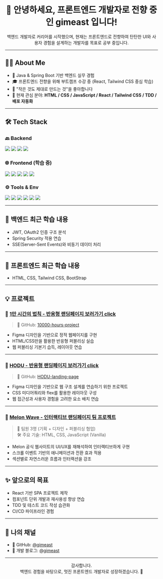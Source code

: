 <h1 align="center">👋 안녕하세요, 프론트엔드 개발자로 전향 중인 gimeast 입니다!</h1>

<p align="center">
  백엔드 개발자로 커리어를 시작했으며,  
  현재는 프론트엔드로 전향하여 탄탄한 UI와 사용자 경험을 설계하는 개발자를 목표로 공부 중입니다.  
</p>

---

## 🧑‍💻 About Me

- 💼 Java & Spring Boot 기반 백엔드 실무 경험
- 🎓 프론트엔드 전향을 위해 부트캠프 수강 중 (React, Tailwind CSS 중심 학습)
- 🔧 "작은 것도 제대로 만드는 것"을 좋아합니다
- 💬 현재 관심 분야: **HTML / CSS / JavaScript / React / Tailwind CSS / TDD / 배포 자동화**

---

## 🛠️ Tech Stack

### 🔙 Backend
<img src="https://img.shields.io/badge/Java-007396?style=flat&logo=openjdk&logoColor=white" /> <img src="https://img.shields.io/badge/Spring Boot-6DB33F?style=flat&logo=springboot&logoColor=white" /> <img src="https://img.shields.io/badge/MySQL-4479A1?style=flat&logo=mysql&logoColor=white" /> <img src="https://img.shields.io/badge/JPA-59666C?style=flat&logo=hibernate&logoColor=white" />

### 🌐 Frontend (학습 중)
<img src="https://img.shields.io/badge/HTML5-E34F26?style=flat&logo=html5&logoColor=white" /> <img src="https://img.shields.io/badge/CSS3-1572B6?style=flat&logo=css3&logoColor=white" /> <img src="https://img.shields.io/badge/JavaScript-F7DF1E?style=flat&logo=javascript&logoColor=black" /> <img src="https://img.shields.io/badge/React-61DAFB?style=flat&logo=react&logoColor=black" /> <img src="https://img.shields.io/badge/Tailwind CSS-06B6D4?style=flat&logo=tailwindcss&logoColor=white" />

### ⚙️ Tools & Env
<img src="https://img.shields.io/badge/Git-F05032?style=flat&logo=git&logoColor=white" /> <img src="https://img.shields.io/badge/GitHub-181717?style=flat&logo=github&logoColor=white" /> <img src="https://img.shields.io/badge/Postman-FF6C37?style=flat&logo=postman&logoColor=white" /> <img src="https://img.shields.io/badge/VSCode-007ACC?style=flat&logo=visualstudiocode&logoColor=white" /> <img src="https://img.shields.io/badge/IntelliJ IDEA-000000?style=flat&logo=intellijidea&logoColor=white" /> <img src="https://img.shields.io/badge/WebStorm-00C3E2?style=flat&logo=webstorm&logoColor=white" />

---

## 📘 백엔드 최근 학습 내용

- JWT, OAuth2 인증 구조 분석
- Spring Security 적용 연습
- SSE(Server-Sent Events)와 비동기 데이터 처리

---

## 📘 프론트엔드 최근 학습 내용

- HTML, CSS, Tailwind CSS, BootStrap

---

## 💡 프로젝트

### 🔗 [1만 시간의 법칙 - 반응형 랜딩페이지 보러가기 click](https://gimeast.github.io/10000-hours-project)
> 📁 GitHub: [10000-hours-project](https://github.com/gimeast/10000-hours-project)

- Figma 디자인을 기반으로 정적 웹페이지를 구현
- HTML/CSS만을 활용한 반응형 퍼블리싱 실습
- 웹 퍼블리싱 기본기 습득, 레이아웃 연습

---

### 🔗 [HODU - 반응형 랜딩페이지 보러가기 click](https://gimeast.github.io/responsive-landing-page/)
> 📁 GitHub: [HODU-landing-page](https://github.com/gimeast/responsive-landing-page)

- Figma 디자인을 기반으로 웹 구조 설계를 연습하기 위한 프로젝트
- CSS 미디어쿼리와 flex를 활용한 레이아웃 구성
- 웹 접근성과 사용자 경험을 고려한 요소 배치 연습

---

### 🔗 [Melon Wave - 인터랙티브 랜딩페이지 팀 프로젝트](https://github.com/melon-wave/melon-wave)
> 👥 팀원 3명 (기획 + 디자인 + 퍼블리싱 협업)<br/>
> 🛠️ 주요 기술: HTML, CSS, JavaScript (Vanilla)

- Melon 공식 웹사이트의 UI/UX를 재해석하여 인터랙티브하게 구현
- 스크롤 이벤트 기반의 애니메이션과 전환 효과 적용
- 섹션별로 자연스러운 흐름과 인터랙션을 강조

---

## ✨ 앞으로의 목표

- React 기반 SPA 프로젝트 제작
- 컴포넌트 단위 개발과 재사용성 향상 연습
- TDD 및 테스트 코드 작성 습관화
- CI/CD 파이프라인 경험

---

## 🔗 나의 채널

- 🐙 GitHub: [@gimeast](https://github.com/gimeast)
- 📝 개발 블로그: [@gimeast](https://gimeast.tistory.com/)

---

<p align="center">
  감사합니다. <br />
  백엔드 경험을 바탕으로, 멋진 프론트엔드 개발자로 성장하겠습니다. 🙌
</p>
